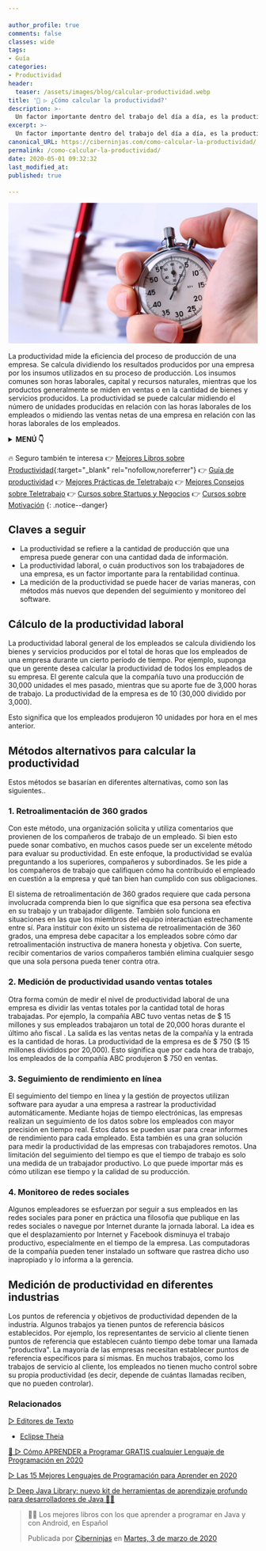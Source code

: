 ```yaml
---

author_profile: true
comments: false
classes: wide
tags:
- Guía
categories:
- Productividad
header:
  teaser: /assets/images/blog/calcular-productividad.webp
title: '💼 ▷ ¿Cómo calcular la productividad?'
description: >-
  Un factor importante dentro del trabajo del día a día, es la productividad. Pero, ¿Cómo la podemos calcular?
excerpt: >-
  Un factor importante dentro del trabajo del día a día, es la productividad. Pero, ¿Cómo la podemos calcular?
canonical_URL: https://ciberninjas.com/como-calcular-la-productividad/
permalink: /como-calcular-la-productividad/
date: 2020-05-01 09:32:32
last_modified_at: 
published: true

---
```


![Un factor importante dentro del trabajo del día a día, es la productividad. Pero, ¿Cómo la podemos calcular?](/assets/images/blog/calcular-productividad.webp "Un factor importante dentro del trabajo del día a día, es la productividad. Pero, ¿Cómo la podemos calcular?")
<!-- https://www.investopedia.com/ask/answers/040715/how-productivity-calculated.asp -->

La productividad mide la eficiencia del proceso de producción de una empresa. Se calcula dividiendo los resultados producidos por una empresa por los insumos utilizados en su proceso de producción. Los insumos comunes son horas laborales, capital y recursos naturales, mientras que los productos generalmente se miden en ventas o en la cantidad de bienes y servicios producidos. La productividad se puede calcular midiendo el número de unidades producidas en relación con las horas laborales de los empleados o midiendo las ventas netas de una empresa en relación con las horas laborales de los empleados.

<details>
<summary><strong>MENÚ 👇</strong><span><a name="menu"></a></span></summary>
<nav class="menu">
  <ol>
    <li><a href="/como-calcular-la-productividad/#claves-a-seguir">Claves a seguir</a></li>
    <li><a href="/como-calcular-la-productividad/#cálculo-de-la-productividad-laboral">Cálculo de la productividad laboral</a></li>
    <li><a href="/como-calcular-la-productividad/#métodos-alternativos-para-calcular-la-productividad">Métodos alternativos para calcular la productividad</a></li>
    <li><a href="/como-calcular-la-productividad/#medición-de-productividad-en-diferentes-industrias">Medición de productividad en diferentes industrias</a></li>
  </ol>
</nav>
</details>

🔥 Seguro también te interesa 👉 [Mejores Libros sobre Productividad](https://www.amazon.es/shop/cibercursos?listId=1MPWF36J3BPEI){:target="_blank" rel="nofollow,noreferrer"} 👉 [Guía de productividad](/guia-productividad-definitiva/) 👉 [Mejores Prácticas de Teletrabajo](https://ciberninjas.com/mejores-practicas-trabajar-desde-casa/) 👉 [Mejores Consejos sobre Teletrabajo](https://ciberninjas.com/mejores-consejos-trabajar-desde-casa/) 👉 [Cursos sobre Startups y Negocios](https://ciberninjas.com/cursos-otras-tematicas/#negocio) 👉 [Cursos sobre Motivación](https://ciberninjas.com/cursos-otras-tematicas/#motivaci%C3%B3n) 
{: .notice--danger}

## **Claves a seguir**

- La productividad se refiere a la cantidad de producción que una empresa puede generar con una cantidad dada de información.
- La productividad laboral, o cuán productivos son los trabajadores de una empresa, es un factor importante para la rentabilidad continua.
- La medición de la productividad se puede hacer de varias maneras, con métodos más nuevos que dependen del seguimiento y monitoreo del software.

## **Cálculo de la productividad laboral**

La productividad laboral general de los empleados se calcula dividiendo los bienes y servicios producidos por el total de horas que los empleados de una empresa durante un cierto período de tiempo. Por ejemplo, suponga que un gerente desea calcular la productividad de todos los empleados de su empresa. El gerente calcula que la compañía tuvo una producción de 30,000 unidades el mes pasado, mientras que su aporte fue de 3,000 horas de trabajo. La productividad de la empresa es de 10 (30,000 dividido por 3,000).

Esto significa que los empleados produjeron 10 unidades por hora en el mes anterior.

## **Métodos alternativos para calcular la productividad**

Estos métodos se basarían en diferentes alternativas, como son las siguientes..

### **1. Retroalimentación de 360 ​​grados**

Con este método, una organización solicita y utiliza comentarios que provienen de los compañeros de trabajo de un empleado. Si bien esto puede sonar combativo, en muchos casos puede ser un excelente método para evaluar su productividad. En este enfoque, la productividad se evalúa preguntando a los superiores, compañeros y subordinados. Se les pide a los compañeros de trabajo que califiquen cómo ha contribuido el empleado en cuestión a la empresa y qué tan bien han cumplido con sus obligaciones.

El sistema de retroalimentación de 360 ​​grados requiere que cada persona involucrada comprenda bien lo que significa que esa persona sea efectiva en su trabajo y un trabajador diligente. También solo funciona en situaciones en las que los miembros del equipo interactúan estrechamente entre sí. Para instituir con éxito un sistema de retroalimentación de 360 ​​grados, una empresa debe capacitar a los empleados sobre cómo dar retroalimentación instructiva de manera honesta y objetiva. Con suerte, recibir comentarios de varios compañeros también elimina cualquier sesgo que una sola persona pueda tener contra otra.

### **2. Medición de productividad usando ventas totales**

Otra forma común de medir el nivel de productividad laboral de una empresa es dividir las ventas totales por la cantidad total de horas trabajadas. Por ejemplo, la compañía ABC tuvo ventas netas de $ 15 millones y sus empleados trabajaron un total de 20,000 horas durante el último año fiscal . La salida es las ventas netas de la compañía y la entrada es la cantidad de horas. La productividad de la empresa es de $ 750 ($ 15 millones divididos por 20,000). Esto significa que por cada hora de trabajo, los empleados de la compañía ABC produjeron $ 750 en ventas.

### **3. Seguimiento de rendimiento en línea**

El seguimiento del tiempo en línea y la gestión de proyectos utilizan software para ayudar a una empresa a rastrear la productividad automáticamente. Mediante hojas de tiempo electrónicas, las empresas realizan un seguimiento de los datos sobre los empleados con mayor precisión en tiempo real. Estos datos se pueden usar para crear informes de rendimiento para cada empleado. Esta también es una gran solución para medir la productividad de las empresas con trabajadores remotos. Una limitación del seguimiento del tiempo es que el tiempo de trabajo es solo una medida de un trabajador productivo. Lo que puede importar más es cómo utilizan ese tiempo y la calidad de su producción.

### **4. Monitoreo de redes sociales**

Algunos empleadores se esfuerzan por seguir a sus empleados en las redes sociales para poner en práctica una filosofía que publique en las redes sociales o navegue por Internet durante la jornada laboral. La idea es que el desplazamiento por Internet y Facebook disminuya el trabajo productivo, especialmente en el tiempo de la empresa. Las computadoras de la compañía pueden tener instalado un software que rastrea dicho uso inapropiado y lo informa a la gerencia.

## **Medición de productividad en diferentes industrias**

Los puntos de referencia y objetivos de productividad dependen de la industria. Algunos trabajos ya tienen puntos de referencia básicos establecidos. Por ejemplo, los representantes de servicio al cliente tienen puntos de referencia que establecen cuánto tiempo debe tomar una llamada "productiva". La mayoría de las empresas necesitan establecer puntos de referencia específicos para sí mismas. En muchos trabajos, como los trabajos de servicio al cliente, los empleados no tienen mucho control sobre su propia productividad (es decir, depende de cuántas llamadas reciben, que no pueden controlar).

### Relacionados

[▷ Editores de Texto](/categoria/#editor-de-texto)
  * [Eclipse Theia](/wiki/eclipse-theia)

[🥇 ▷ Cómo APRENDER a Programar GRATIS cualquier Lenguaje de Programación en 2020](/programar/)

[▷ Las 15 Mejores Lenguajes de Programación para Aprender en 2020](/15-mejores-lenguajes-programacion/)

[▷ Deep Java Library: nuevo kit de herramientas de aprendizaje profundo para desarrolladores de Java 👨‍💻](/deep-java-libreria-herramienta-desarrolladores-aprendizaje-profundo/)

<div class="fb-post" data-href="https://www.facebook.com/ciberninjas/posts/1331109157075936" data-width="850" data-show-text="true"><blockquote cite="https://developers.facebook.com/ciberninjas/posts/1331109157075936" class="fb-xfbml-parse-ignore"><p>👨‍💻 Los mejores libros con los que aprender a programar en Java y con Android, en Español</p>Publicada por <a href="https://www.facebook.com/ciberninjas/">Ciberninjas</a> en&nbsp;<a href="https://developers.facebook.com/ciberninjas/posts/1331109157075936">Martes, 3 de marzo de 2020</a></blockquote></div>
